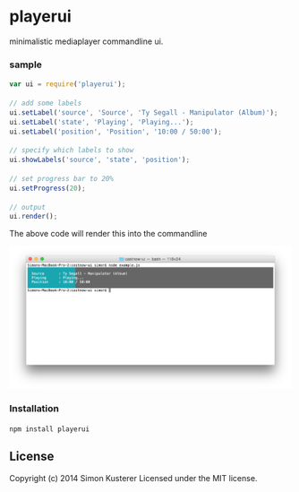 # playerui

minimalistic mediaplayer commandline ui.

### sample

```javascript
var ui = require('playerui');

// add some labels
ui.setLabel('source', 'Source', 'Ty Segall - Manipulator (Album)');
ui.setLabel('state', 'Playing', 'Playing...');
ui.setLabel('position', 'Position', '10:00 / 50:00');

// specify which labels to show
ui.showLabels('source', 'state', 'position');

// set progress bar to 20%
ui.setProgress(20);

// output
ui.render();
```
The above code will render this into the commandline

![Example UI](/example.png?raw=true "Example UI")

### Installation

`npm install playerui`

## License
Copyright (c) 2014 Simon Kusterer
Licensed under the MIT license.
